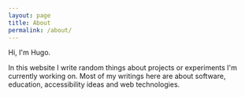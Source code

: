 ```yaml
---
layout: page
title: About
permalink: /about/
---
```


Hi, I'm Hugo. 

In this website I write random things about
projects or experiments I'm currently working on.
Most of my writings here are about software, education, accessibility ideas
and web technologies.

